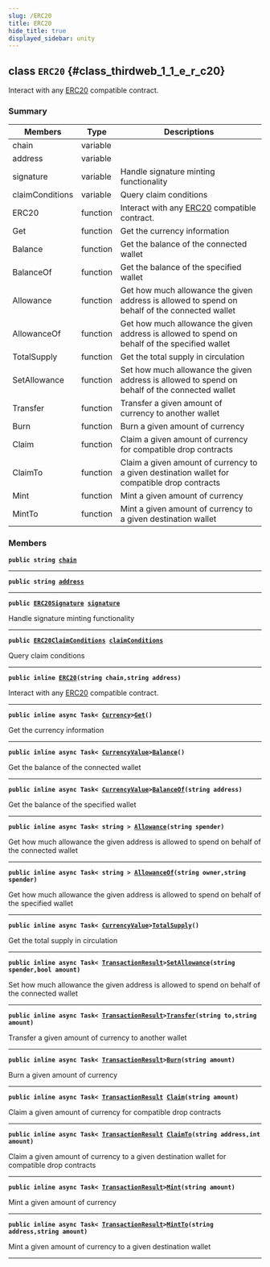 ```yaml
---
slug: /ERC20
title: ERC20
hide_title: true
displayed_sidebar: unity
---
```


## class `ERC20` {#class_thirdweb_1_1_e_r_c20}

Interact with any [ERC20](#class_thirdweb_1_1_e_r_c20) compatible contract.

### Summary

| Members         | Type     | Descriptions                                                                                   |
| --------------- | -------- | ---------------------------------------------------------------------------------------------- |
| chain           | variable |                                                                                                |
| address         | variable |                                                                                                |
| signature       | variable | Handle signature minting functionality                                                         |
| claimConditions | variable | Query claim conditions                                                                         |
| ERC20           | function | Interact with any [ERC20](#class_thirdweb_1_1_e_r_c20) compatible contract.                    |
| Get             | function | Get the currency information                                                                   |
| Balance         | function | Get the balance of the connected wallet                                                        |
| BalanceOf       | function | Get the balance of the specified wallet                                                        |
| Allowance       | function | Get how much allowance the given address is allowed to spend on behalf of the connected wallet |
| AllowanceOf     | function | Get how much allowance the given address is allowed to spend on behalf of the specified wallet |
| TotalSupply     | function | Get the total supply in circulation                                                            |
| SetAllowance    | function | Set how much allowance the given address is allowed to spend on behalf of the connected wallet |
| Transfer        | function | Transfer a given amount of currency to another wallet                                          |
| Burn            | function | Burn a given amount of currency                                                                |
| Claim           | function | Claim a given amount of currency for compatible drop contracts                                 |
| ClaimTo         | function | Claim a given amount of currency to a given destination wallet for compatible drop contracts   |
| Mint            | function | Mint a given amount of currency                                                                |
| MintTo          | function | Mint a given amount of currency to a given destination wallet                                  |

### Members

**`public string `[`chain`](#class_thirdweb_1_1_e_r_c20_1ab1e4da4e4735f9480a3b701575b2256e)**

---

**`public string `[`address`](#class_thirdweb_1_1_e_r_c20_1ad8be0dfb60f225fa4ad6fdf8f5cf5cb4)**

---

**`public `[`ERC20Signature`](docs/unity/ERC20Signature.md#class_thirdweb_1_1_e_r_c20_signature)` `[`signature`](#class_thirdweb_1_1_e_r_c20_1a898630b9be6c9c1d251f79f01d54216c)**

Handle signature minting functionality

---

**`public `[`ERC20ClaimConditions`](docs/unity/ERC20ClaimConditions.md#class_thirdweb_1_1_e_r_c20_claim_conditions)` `[`claimConditions`](#class_thirdweb_1_1_e_r_c20_1ac6d87251eef3c81004530fe5c8d78229)**

Query claim conditions

---

**`public inline `[`ERC20`](#class_thirdweb_1_1_e_r_c20_1ac6c5f341959ff43d0dbed1190265b9a3)`(string chain,string address)`**

Interact with any [ERC20](#class_thirdweb_1_1_e_r_c20) compatible contract.

---

**`public inline async Task< `[`Currency`](docs/unity/Currency.md#struct_thirdweb_1_1_currency)`>`[`Get`](#class_thirdweb_1_1_e_r_c20_1acc3cbc07eae3300faf7b36250a71b7c3)`()`**

Get the currency information

---

**`public inline async Task< `[`CurrencyValue`](docs/unity/CurrencyValue.md#struct_thirdweb_1_1_currency_value)`>`[`Balance`](#class_thirdweb_1_1_e_r_c20_1aaca1f1963dcabbab722c095f6b9c1aea)`()`**

Get the balance of the connected wallet

---

**`public inline async Task< `[`CurrencyValue`](docs/unity/CurrencyValue.md#struct_thirdweb_1_1_currency_value)`>`[`BalanceOf`](#class_thirdweb_1_1_e_r_c20_1a13c404ac14930ee4c8de7999e66fc928)`(string address)`**

Get the balance of the specified wallet

---

**`public inline async Task< string > `[`Allowance`](#class_thirdweb_1_1_e_r_c20_1acf1b8f75626a5d8a48511c122af9f6af)`(string spender)`**

Get how much allowance the given address is allowed to spend on behalf of the connected wallet

---

**`public inline async Task< string > `[`AllowanceOf`](#class_thirdweb_1_1_e_r_c20_1aeb3c15586b777402f96fbb010166131c)`(string owner,string spender)`**

Get how much allowance the given address is allowed to spend on behalf of the specified wallet

---

**`public inline async Task< `[`CurrencyValue`](docs/unity/CurrencyValue.md#struct_thirdweb_1_1_currency_value)`>`[`TotalSupply`](#class_thirdweb_1_1_e_r_c20_1a7ad53d8b08e7392bfc203ec1bba16e82)`()`**

Get the total supply in circulation

---

**`public inline async Task< `[`TransactionResult`](docs/unity/TransactionResult.md#class_thirdweb_1_1_transaction_result)`>`[`SetAllowance`](#class_thirdweb_1_1_e_r_c20_1ae4b416dbeab848b1d649532b49da6759)`(string spender,bool amount)`**

Set how much allowance the given address is allowed to spend on behalf of the connected wallet

---

**`public inline async Task< `[`TransactionResult`](docs/unity/TransactionResult.md#class_thirdweb_1_1_transaction_result)`>`[`Transfer`](#class_thirdweb_1_1_e_r_c20_1af8407284de3fac7445509232ff0969a9)`(string to,string amount)`**

Transfer a given amount of currency to another wallet

---

**`public inline async Task< `[`TransactionResult`](docs/unity/TransactionResult.md#class_thirdweb_1_1_transaction_result)`>`[`Burn`](#class_thirdweb_1_1_e_r_c20_1abbb4f9703642601cbc685719816378da)`(string amount)`**

Burn a given amount of currency

---

**`public inline async Task< `[`TransactionResult`](docs/unity/TransactionResult.md#class_thirdweb_1_1_transaction_result)` `[`Claim`](#class_thirdweb_1_1_e_r_c20_1a30a78bb89b21a99596167b4eed0ed15e)`(string amount)`**

Claim a given amount of currency for compatible drop contracts

---

**`public inline async Task< `[`TransactionResult`](docs/unity/TransactionResult.md#class_thirdweb_1_1_transaction_result)` `[`ClaimTo`](#class_thirdweb_1_1_e_r_c20_1a7bac058a09d3d4907eae87e454fc398f)`(string address,int amount)`**

Claim a given amount of currency to a given destination wallet for compatible drop contracts

---

**`public inline async Task< `[`TransactionResult`](docs/unity/TransactionResult.md#class_thirdweb_1_1_transaction_result)`>`[`Mint`](#class_thirdweb_1_1_e_r_c20_1a3e33dd90d22dcb21aad6946ea536e3d0)`(string amount)`**

Mint a given amount of currency

---

**`public inline async Task< `[`TransactionResult`](docs/unity/TransactionResult.md#class_thirdweb_1_1_transaction_result)`>`[`MintTo`](#class_thirdweb_1_1_e_r_c20_1af61de11c88827d057125da0b6e01146b)`(string address,string amount)`**

Mint a given amount of currency to a given destination wallet

---
